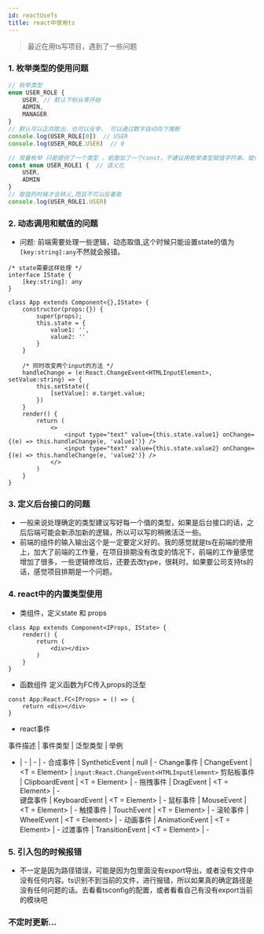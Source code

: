 ```yaml
---
id: reactUseTs
title: react中使用ts
---
```


> 最近在用ts写项目，遇到了一些问题

### 1. 枚举类型的使用问题
```ts
// 枚举类型
enum USER_ROLE {
    USER, // 默认下标从零开始
    ADMIN,
    MANAGER
}
// 默认可以正向取出，也可以反举， 可以通过数字自动向下推断
console.log(USER_ROLE[0])  // USER
console.log(USER_ROLE.USER)  // 0

// 常量枚举 只是提供了一个类型 ，前面加了一个const，不建议用枚举类型赋值字符串，赋值后就不能递增了
const enum USER_ROLE1 {  // 语义化
    USER,
    ADMIN
}
// 取值的时候才会转义,而且不可以反着取
console.log(USER_ROLE1.USER)
```

### 2. 动态调用和赋值的问题
- 问题:  前端需要处理一些逻辑，动态取值,这个时候只能设置state的值为`[key:string]:any`不然就会报错。
```tsx
/* state需要这样处理 */
interface IState {
    [key:string]: any
}

class App extends Component<{},IState> {
    constructor(props:{}) {
        super(props);
        this.state = {
            value1: '',
            value2: ''
        }
    }

    /* 同时改变两个input的方法 */
    handleChange = (e:React.ChangeEvent<HTMLInputElement>, setValue:string) => {
        this.setState({
            [setValue]: e.target.value;
        })
    }
    render() {
        return (
            <>
                <input type="text" value={this.state.value1} onChange={(e) => this.handleChange(e, 'value1')} />
                <input type="text" value={this.state.value2} onChange={(e) => this.handleChange(e, 'value2')} />
            </>
        )
    }
}
```

### 3. 定义后台接口的问题

- 一般来说处理确定的类型建议写好每一个值的类型，如果是后台接口的话，之后后端可能会新添加新的逻辑，所以可以写的稍微活泛一些。
- 前端的组件的输入输出这个是一定要定义好的。我的感觉就是ts在前端的使用上，加大了前端的工作量，在项目排期没有改变的情况下，前端的工作量感觉增加了很多，一些逻辑修改后，还要去改type，很耗时。如果要公司支持ts的话，感觉项目排期是一个问题。


### 4. react中的内置类型使用
- 类组件，定义state 和 props
```tsx
class App extends Component<IProps, IState> {
    render() {
        return (
            <div></div>
        )
    }
}
```

- 函数组件 定义函数为FC传入props的泛型

```tsx
const App:React.FC<IProps> = () => {
    return <div></div>
}
```

- react事件

事件描述 | 事件类型 | 泛型类型 | 举例
 - | - | - | -
合成事件 | SyntheticEvent | null | - 
Change事件 | ChangeEvent | <T = Element> | `input:React.ChangeEvent<HTMLInputElement>` 
剪贴板事件 | ClipboardEvent | <T = Element> | -
拖拽事件 | DragEvent | <T = Element> | -  
键盘事件 | KeyboardEvent | <T = Element> | - 
鼠标事件 | MouseEvent | <T = Element> | - 
触摸事件 | TouchEvent | <T = Element> | - 
滚轮事件 | WheelEvent | <T = Element> | - 
动画事件 | AnimationEvent | <T = Element> | - 
过渡事件 | TransitionEvent | <T = Element> | - 


### 5. 引入包的时候报错
- 不一定是因为路径错误，可能是因为包里面没有export导出，或者没有文件中没有任何内容。ts识别不到当前的文件，进行报错，所以如果真的确定路径是没有任何问题的话。去看看tsconfig的配置，或者看看自己有没有export当前的模块吧
### 不定时更新...
